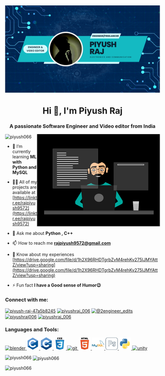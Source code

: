 ![logo](https://github.com/Piyush066/Piyush066/blob/main/Green%20and%20Black%20Modern%20Gamer%20YouTube%20Banner.png)
<h1 align="center">Hi 👋, I'm Piyush Raj</h1>
<h3 align="center">A passionate Software Engineer and Video editor from India</h3>

<img align="right" alt="coding" width = "400" src="https://raw.githubusercontent.com/DeveshYadav13/DeveshYadav13/master/Resources/Developer.gif">

<p align="left"> <img src="https://komarev.com/ghpvc/?username=piyush066&label=Profile%20views&color=0e75b6&style=flat" alt="piyush066" /> </p>

- 🌱 I’m currently learning **ML with Python and MySQL**

- 👨‍💻 All of my projects are available at [https://linktr.ee/rajpiyush9572](https://linktr.ee/rajpiyush9572)

- 💬 Ask me about **Python , C++**

- 📫 How to reach me **rajpiyush9572@gmail.com**

- 📄 Know about my experiences [https://drive.google.com/file/d/1h2X96RHDTgrbZvM4rehKv275lJMYAttZ/view?usp=sharing](https://drive.google.com/file/d/1h2X96RHDTgrbZvM4rehKv275lJMYAttZ/view?usp=sharing)

- ⚡ Fun fact **I have a Good sense of Humor😉**

<h3 align="left">Connect with me:</h3>
<p align="left">
<a href="https://linkedin.com/in/piyush-raj-47a5b8245" target="blank"><img align="center" src="https://raw.githubusercontent.com/rahuldkjain/github-profile-readme-generator/master/src/images/icons/Social/linked-in-alt.svg" alt="piyush-raj-47a5b8245" height="30" width="40" /></a>
<a href="https://instagram.com/piyushraj_006" target="blank"><img align="center" src="https://raw.githubusercontent.com/rahuldkjain/github-profile-readme-generator/master/src/images/icons/Social/instagram.svg" alt="piyushraj_006" height="30" width="40" /></a>
<a href="https://www.youtube.com/c/@2engineer_edits" target="blank"><img align="center" src="https://raw.githubusercontent.com/rahuldkjain/github-profile-readme-generator/master/src/images/icons/Social/youtube.svg" alt="@2engineer_edits" height="30" width="40" /></a>
<a href="https://www.codechef.com/users/piyushraj006" target="blank"><img align="center" src="https://cdn.jsdelivr.net/npm/simple-icons@3.1.0/icons/codechef.svg" alt="piyushraj006" height="30" width="40" /></a>
<a href="https://www.leetcode.com/piyushraj_006" target="blank"><img align="center" src="https://raw.githubusercontent.com/rahuldkjain/github-profile-readme-generator/master/src/images/icons/Social/leet-code.svg" alt="piyushraj_006" height="30" width="40" /></a>
</p>

<h3 align="left">Languages and Tools:</h3>
<p align="left"> <a href="https://www.blender.org/" target="_blank" rel="noreferrer"> <img src="https://download.blender.org/branding/community/blender_community_badge_white.svg" alt="blender" width="40" height="40"/> </a> <a href="https://www.cprogramming.com/" target="_blank" rel="noreferrer"> <img src="https://raw.githubusercontent.com/devicons/devicon/master/icons/c/c-original.svg" alt="c" width="40" height="40"/> </a> <a href="https://www.w3schools.com/cpp/" target="_blank" rel="noreferrer"> <img src="https://raw.githubusercontent.com/devicons/devicon/master/icons/cplusplus/cplusplus-original.svg" alt="cplusplus" width="40" height="40"/> </a> <a href="https://www.w3schools.com/css/" target="_blank" rel="noreferrer"> <img src="https://raw.githubusercontent.com/devicons/devicon/master/icons/css3/css3-original-wordmark.svg" alt="css3" width="40" height="40"/> </a> <a href="https://git-scm.com/" target="_blank" rel="noreferrer"> <img src="https://www.vectorlogo.zone/logos/git-scm/git-scm-icon.svg" alt="git" width="40" height="40"/> </a> <a href="https://www.w3.org/html/" target="_blank" rel="noreferrer"> <img src="https://raw.githubusercontent.com/devicons/devicon/master/icons/html5/html5-original-wordmark.svg" alt="html5" width="40" height="40"/> </a> <a href="https://www.mysql.com/" target="_blank" rel="noreferrer"> <img src="https://raw.githubusercontent.com/devicons/devicon/master/icons/mysql/mysql-original-wordmark.svg" alt="mysql" width="40" height="40"/> </a> <a href="https://www.photoshop.com/en" target="_blank" rel="noreferrer"> <img src="https://raw.githubusercontent.com/devicons/devicon/master/icons/photoshop/photoshop-line.svg" alt="photoshop" width="40" height="40"/> </a> <a href="https://www.python.org" target="_blank" rel="noreferrer"> <img src="https://raw.githubusercontent.com/devicons/devicon/master/icons/python/python-original.svg" alt="python" width="40" height="40"/> </a> <a href="https://unity.com/" target="_blank" rel="noreferrer"> <img src="https://www.vectorlogo.zone/logos/unity3d/unity3d-icon.svg" alt="unity" width="40" height="40"/> </a> </p>

<p><img align="left" src="https://github-readme-stats.vercel.app/api/top-langs?username=piyush066&show_icons=true&locale=en&layout=compact" alt="piyush066" /></p>

<p>&nbsp;<img align="center" src="https://github-readme-stats.vercel.app/api?username=piyush066&show_icons=true&locale=en" alt="piyush066" /></p>

<p><img align="center" src="https://github-readme-streak-stats.herokuapp.com/?user=piyush066&" alt="piyush066" /></p>
